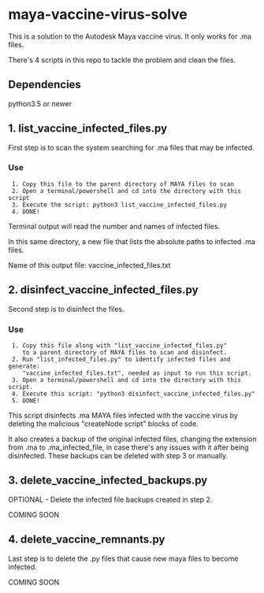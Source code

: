 # maya-vaccine-virus-solve

This is a solution to the Autodesk Maya vaccine virus. It only works for .ma files.

There's 4 scripts in this repo to tackle the problem and clean the files.

## Dependencies

python3.5 or newer

## 1. list_vaccine_infected_files.py

First step is to scan the system searching for .ma files that may be infected.

### Use

     1. Copy this file to the parent directory of MAYA files to scan
     2. Open a terminal/powershell and cd into the directory with this script
     3. Execute the script: python3 list_vaccine_infected_files.py
     4. DONE!
Terminal output will read the number and names of infected files.

In this same directory, a new file that lists the absolute paths to infected .ma files.

Name of this output file: vaccine_infected_files.txt

## 2. disinfect_vaccine_infected_files.py

Second step is to disinfect the files.

### Use

     1. Copy this file along with "list_vaccine_infected_files.py"
        to a parent directory of MAYA files to scan and disinfect.
     2. Run "list_infected_files.py" to identify infected files and generate:
        "vaccine_infected_files.txt", needed as input to run this script.
     3. Open a terminal/powershell and cd into the directory with this script.
     4. Execute this script: "python3 disinfect_vaccine_infected_files.py"
     5. DONE!

This script disinfects .ma MAYA files infected with the vaccine virus by deleting the malicious "createNode script" blocks of code.

It also creates a backup of the original infected files, changing the extension from .ma to .ma_infected_file, in case there's any issues with it after being disinfected. These backups can be deleted with step 3 or manually.

## 3. delete_vaccine_infected_backups.py 

OPTIONAL - Delete the infected file backups created in step 2. 

COMING SOON

## 4. delete_vaccine_remnants.py

Last step is to delete the .py files that cause new maya files to become infected.

COMING SOON

